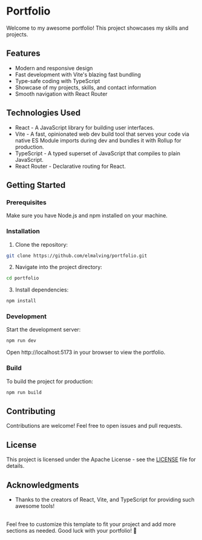 # Portfolio

Welcome to my awesome portfolio! This project showcases my skills and projects.

## Features

-   Modern and responsive design
-   Fast development with Vite's blazing fast bundling
-   Type-safe coding with TypeScript
-   Showcase of my projects, skills, and contact information
-   Smooth navigation with React Router

## Technologies Used

-   React - A JavaScript library for building user interfaces.
-   Vite - A fast, opinionated web dev build tool that serves your code via native ES Module imports during dev and bundles it with Rollup for production.
-   TypeScript - A typed superset of JavaScript that compiles to plain JavaScript.
-   React Router - Declarative routing for React.

## Getting Started

### Prerequisites

Make sure you have Node.js and npm installed on your machine.

### Installation

1. Clone the repository:

```bash
git clone https://github.com/elmalving/portfolio.git
```

2. Navigate into the project directory:

```bash
cd portfolio
```

3. Install dependencies:

```bash
npm install
```

### Development

Start the development server:

```bash
npm run dev
```

Open http://localhost:5173 in your browser to view the portfolio.

### Build

To build the project for production:

```bash
npm run build
```

## Contributing

Contributions are welcome! Feel free to open issues and pull requests.

## License

This project is licensed under the Apache License - see the [LICENSE](https://github.com/elmalving/portfolio/blob/main/LICENSE) file for details.

## Acknowledgments

-   Thanks to the creators of React, Vite, and TypeScript for providing such awesome tools!

<br>Feel free to customize this template to fit your project and add more sections as needed. Good luck with your portfolio! 🚀
